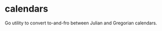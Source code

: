 # calendars

Go utility to convert to-and-fro between Julian and Gregorian calendars.

<!-- toc -->
<!-- /toc -->
